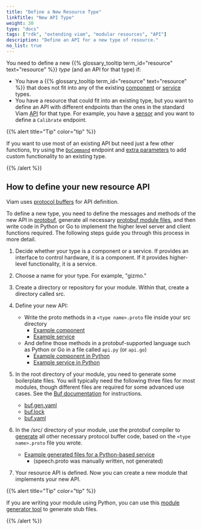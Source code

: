 ```yaml
---
title: "Define a New Resource Type"
linkTitle: "New API Type"
weight: 30
type: "docs"
tags: ["rdk", "extending viam", "modular resources", "API"]
description: "Define an API for a new type of resource."
no_list: true
---
```


You need to define a new {{% glossary_tooltip term_id="resource" text="resource" %}} *type* (and an API for that type) if:

- You have a {{% glossary_tooltip term_id="resource" text="resource" %}} that does not fit into any of the existing [component](/components/) or [service](/services/) types.
- You have a resource that could fit into an existing type, but you want to define an API with different endpoints than the ones in the standard Viam [API](/program/apis/) for that type.
For example, you have a [sensor](/components/sensor/) and you want to define a `Calibrate` endpoint.

{{% alert title="Tip" color="tip" %}}

If you want to use most of an existing API but need just a few other functions, try using the [`DoCommand`](/program/apis/#docommand) endpoint and [extra parameters](/program/use-extra-params/) to add custom functionality to an existing type.

{{% /alert %}}

## How to define your new resource API

Viam uses [protocol buffers](https://protobuf.dev/) for API definition.

To define a new type, you need to define the messages and methods of the new API in [protobuf](https://github.com/protocolbuffers/protobuf), generate all necessary [protobuf module files](https://buf.build/docs/generate/usage/), and then write code in Python or Go to implement the higher level server and client functions required.
The following steps guide you through this process in more detail.

1. Decide whether your type is a component or a service.
  If provides an interface to control hardware, it is a component.
  If it provides higher-level functionality, it is a service.
1. Choose a name for your type.
  For example, "gizmo."
1. Create a directory or repository for your module.
  Within that, create a directory called <file>src</file>.
1. Define your new API:

    - Write the proto methods in a `<type name>.proto` file inside your <file>src</file> directory
      - [Example component](https://github.com/viamrobotics/viam-python-sdk/blob/main/examples/module/src/proto/gizmo.proto)
      - [Example service](https://github.com/viam-labs/speech/blob/main/src/proto/speech.proto)
    - And define those methods in a protobuf-supported language such as Python or Go in a file called `api.py` (or `api.go`)
      - [Example component in Python](https://github.com/viamrobotics/viam-python-sdk/blob/main/examples/module/src/gizmo/api.py)
      - [Example service in Python](https://github.com/viam-labs/speech/blob/main/src/speech/api.py)

1. In the root directory of your module, you need to generate some boilerplate files.
You will typically need the following three files for most modules, though different files are required for some advanced use cases.
  See the [Buf documentation](https://buf.build/docs/generate/usage/) for instructions.

    - [<file>buf.gen.yaml</file>](https://buf.build/docs/configuration/v1/buf-gen-yaml/)
    - [<file>buf.lock</file>](https://buf.build/docs/configuration/v1/buf-lock/)
    - [<file>buf.yaml</file>](https://buf.build/docs/configuration/v1/buf-gen-yaml/)

1. In the <file>/src/</file> directory of your module, use the protobuf compiler to [generate](https://buf.build/docs/tutorials/getting-started-with-buf-cli/#generate-code) all other necessary protocol buffer code, based on the `<type name>.proto` file you wrote.

    - [Example generated files for a Python-based service](https://github.com/viam-labs/speech/tree/main/src/proto)
      - (<file>speech.proto</file> was manually written, not generated)

1. Your resource API is defined.
  Now you can create a new module <!-- insert link! --> that implements your new API.

{{% alert title="Tip" color="tip" %}}

If you are writing your module using Python, you can use this [module generator tool](https://github.com/viam-labs/generator-viam-module) to generate stub files.

{{% /alert %}}
